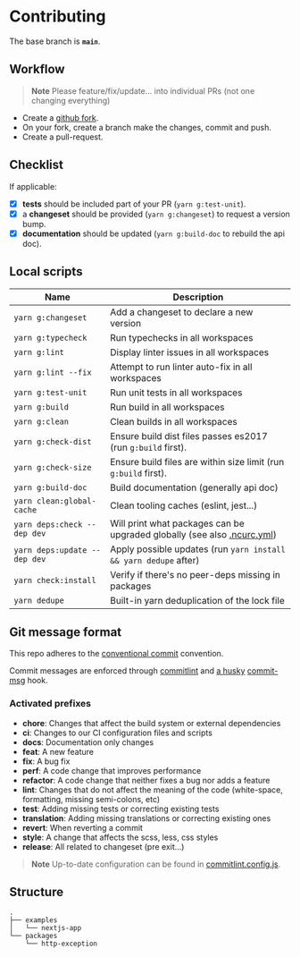 # Contributing

The base branch is **`main`**.

## Workflow

> **Note**
> Please feature/fix/update... into individual PRs (not one changing everything)

- Create a [github fork](https://docs.github.com/en/get-started/quickstart/fork-a-repo).
- On your fork, create a branch make the changes, commit and push.
- Create a pull-request.

## Checklist

If applicable:

- [x] **tests** should be included part of your PR (`yarn g:test-unit`).
- [x] a **changeset** should be provided (`yarn g:changeset`) to request a version bump.
- [x] **documentation** should be updated (`yarn g:build-doc` to rebuild the api doc).

## Local scripts

| Name                         | Description                                                                                                                                    |
| ---------------------------- | ---------------------------------------------------------------------------------------------------------------------------------------------- |
| `yarn g:changeset`           | Add a changeset to declare a new version                                                                                                       |
| `yarn g:typecheck`           | Run typechecks in all workspaces                                                                                                               |
| `yarn g:lint`                | Display linter issues in all workspaces                                                                                                        |
| `yarn g:lint --fix`          | Attempt to run linter auto-fix in all workspaces                                                                                               |
| `yarn g:test-unit`           | Run unit tests in all workspaces                                                                                                               |
| `yarn g:build`               | Run build in all workspaces                                                                                                                    |
| `yarn g:clean`               | Clean builds in all workspaces                                                                                                                 |
| `yarn g:check-dist`          | Ensure build dist files passes es2017 (run `g:build` first).                                                                                   |
| `yarn g:check-size`          | Ensure build files are within size limit (run `g:build` first).                                                                                |
| `yarn g:build-doc`           | Build documentation (generally api doc)                                                                                                        |
| `yarn clean:global-cache`    | Clean tooling caches (eslint, jest...)                                                                                                         |
| `yarn deps:check --dep dev`  | Will print what packages can be upgraded globally (see also [.ncurc.yml](https://github.com/belgattitude/http-exception/blob/main/.ncurc.yml)) |
| `yarn deps:update --dep dev` | Apply possible updates (run `yarn install && yarn dedupe` after)                                                                               |
| `yarn check:install`         | Verify if there's no peer-deps missing in packages                                                                                             |
| `yarn dedupe`                | Built-in yarn deduplication of the lock file                                                                                                   |

## Git message format

This repo adheres to the [conventional commit](https://www.conventionalcommits.org/en/v1.0.0/) convention.

Commit messages are enforced through [commitlint](https://github.com/conventional-changelog/commitlint) and [a husky](https://github.com/typicode/husky) [commit-msg](https://github.com/belgattitude/http-exception/blob/main/.husky/commit-msg) hook.

### Activated prefixes

- **chore**: Changes that affect the build system or external dependencies
- **ci**: Changes to our CI configuration files and scripts
- **docs**: Documentation only changes
- **feat**: A new feature
- **fix**: A bug fix
- **perf**: A code change that improves performance
- **refactor**: A code change that neither fixes a bug nor adds a feature
- **lint**: Changes that do not affect the meaning of the code (white-space, formatting, missing semi-colons, etc)
- **test**: Adding missing tests or correcting existing tests
- **translation**: Adding missing translations or correcting existing ones
- **revert**: When reverting a commit
- **style**: A change that affects the scss, less, css styles
- **release**: All related to changeset (pre exit...)

> **Note**
> Up-to-date configuration can be found in [commitlint.config.js](https://github.com/belgattitude/http-exception/blob/main/commitlint.config.js).

## Structure

```
.
├── examples
│   └── nextjs-app
└── packages
    └── http-exception
```
